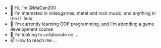 - 👋 Hi, I’m @MaDan200
- 👀 I’m interested in videogames, metal and rock music, and anything in the IT field
- 🌱 I'm currently learning OOP programming, and I'm attending a game development course
- 💞️ I’m looking to collaborate on ...
- 📫 How to reach me ...

<!---
MaDan200/MaDan200 is a ✨ special ✨ repository because its `README.md` (this file) appears on your GitHub profile.
You can click the Preview link to take a look at your changes.
--->
